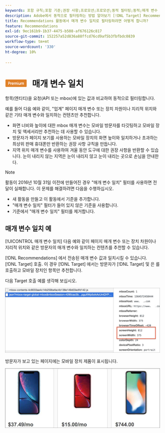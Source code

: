 ```yaml
---
keywords: 포함 규칙;포함 기준;권장 사항;프로모션;프로모션;동적 필터링;동적;매개 변수 일치
description: Adobe에서 동적으로 필터링하는 방법 알아보기 [!DNL Target] Recommendations에서 항목(엔티티)을 요청(API 또는 mbox)에 있는 값과 비교하여 확인합니다.
title: Recommendations 활동에서 매개 변수 일치로 필터링하려면 어떻게 합니까?
feature: Recommendations
exl-id: 9ec161b9-1b37-4475-b508-af676126c817
source-git-commit: 152257a52d836a88ffcd76cd9af5b3fbfbdc0839
workflow-type: tm+mt
source-wordcount: '330'
ht-degree: 10%

---
```


# ![PREMIUM](/help/main/assets/premium.png) 매개 변수 일치

항목(엔티티)을 요청(API 또는 mbox)에 있는 값과 비교하여 동적으로 필터링합니다.

예를 들어 다음 예와 같이, &quot;업계&quot; 페이지 매개 변수 또는 장치 차원이나 지리적 위치와 같은 기타 매개 변수와 일치하는 컨텐츠만 추천합니다.

* 화면 너비와 높이에 대한 mbox 매개 변수는 모바일 방문자를 타깃팅하고 모바일 장치 및 액세서리만 추천하는 데 사용할 수 있습니다.
* 방문자가 페이지 보기를 사용하는 모바일 장치의 화면 높이와 일치하거나 초과하는 최상위 판매 휴대폰만 반환하는 권장 사항 규칙을 만듭니다.
* 지역 위치 매개 변수를 사용하여 겨울 동안 도구에 대한 권장 사항을 반환할 수 있습니다. 눈이 내리지 않는 지역은 눈이 내리지 않고 눈이 내리는 곳으로 손님을 안내한다.

>[!NOTE]
>
>활동이 2016년 10월 31일 이전에 만들어진 경우 &quot;매개 변수 일치&quot; 필터를 사용하면 전달이 실패합니다. 이 문제를 해결하려면 다음을 수행하십시오.
>
>* 새 활동을 만들고 이 활동에서 기준을 추가합니다.
>* &quot;매개 변수 일치&quot; 필터가 들어 있지 않은 기준을 사용합니다.
>* 기준에서 &quot;매개 변수 일치&quot; 필터를 제거합니다.


## 매개 변수 일치 예

[!UICONTROL 매개 변수 일치] 다음 예와 같이 페이지 매개 변수 또는 장치 차원이나 지리적 위치와 같은 방문자의 매개 변수와 일치하는 컨텐츠를 추천할 수 있습니다.

[!DNL Recommendations] 에서 전송된 매개 변수 값과 일치시킬 수 있습니다. [!DNL Target] 호출. 이 경우 [!DNL Target] 에서는 방문자가 [!DNL Target] 및 은 를 호출하고 모바일 장치인 항목만 추천합니다.

다음 Target 호출 예를 생각해 보십시오.

![Target 호출](/help/main/c-recommendations/c-algorithms/assets/example-target-call-2.png)

방문자가 보고 있는 페이지에는 모바일 장치 제품이 표시됩니다.

![모바일 장치 제품](/help/main/c-recommendations/c-algorithms/assets/phones.png)

